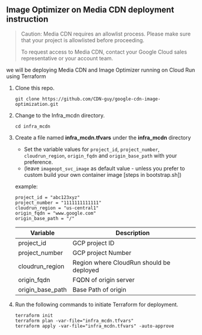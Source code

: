 ## Image Optimizer on Media CDN deployment instruction

> Caution: Media CDN requires an allowlist process. Please make sure that your project is allowlisted before proceeding.
>
> To request access to Media CDN, contact your Google Cloud sales representative or your account team.


we will be deploying Media CDN and Image Optimizer running on Cloud Run using Terraform

1. Clone this repo.
   ```
   git clone https://github.com/CDN-guy/google-cdn-image-optimization.git
   ```

1. Change to the Infra_mcdn directory.
   ```
   cd infra_mcdn
   ```

1. Create a file named **infra_mcdn.tfvars** under the **infra_mcdn** directory
    - Set the variable values for `project_id`, `project_number`, `cloudrun_region`, `origin_fqdn` and `origin_base_path` with your preference.
    - (leave `imageopt_svc_image` as default value - unless you prefer to custom build your own container image [steps in bootstrap.sh])

    example:

    ```
    project_id = "abc123xyz"
    project_number = "1111111111111"
    cloudrun_region = "us-central1"
    origin_fqdn = "www.google.com"
    origin_base_path = "/"
    ```

    | Variable      | Description |
    | ----------- | ----------- |
    | project_id      | GCP project ID       |
    | project_number   | GCP project Number        |
    | cloudrun_region   | Region where CloudRun should be deployed        |
    | origin_fqdn   | FQDN of origin server        |
    | origin_base_path   | Base Path of origin        |


1. Run the following commands to initiate Terraform for deployment. 
    ```
    terraform init
    terraform plan -var-file="infra_mcdn.tfvars"
    terraform apply -var-file="infra_mcdn.tfvars" -auto-approve
    ```
